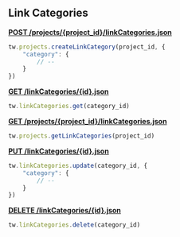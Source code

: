 ## Link Categories

[**POST /projects/{project_id}/linkCategories.json**](https://developer.teamwork.com/linkcategories#creating_categori)

```js
tw.projects.createLinkCategory(project_id, {
	"category": {
		// --
	}
})
```

[**GET /linkCategories/{id}.json**](https://developer.teamwork.com/linkcategories#retrieve_a_single)

```js
tw.linkCategories.get(category_id)
```

[**GET /projects/{project_id}/linkCategories.json**](https://developer.teamwork.com/linkcategories#retrieving_all_of)

```js
tw.projects.getLinkCategories(project_id)
```

[**PUT /linkCategories/{id}.json**](https://developer.teamwork.com/linkcategories#updating_a_catego)

```js
tw.linkCategories.update(category_id, {
	"category": {
		// --
	}
})
```

[**DELETE /linkCategories/{id}.json**](https://developer.teamwork.com/linkcategories#destroying_a_cate)

```js
tw.linkCategories.delete(category_id)
```

